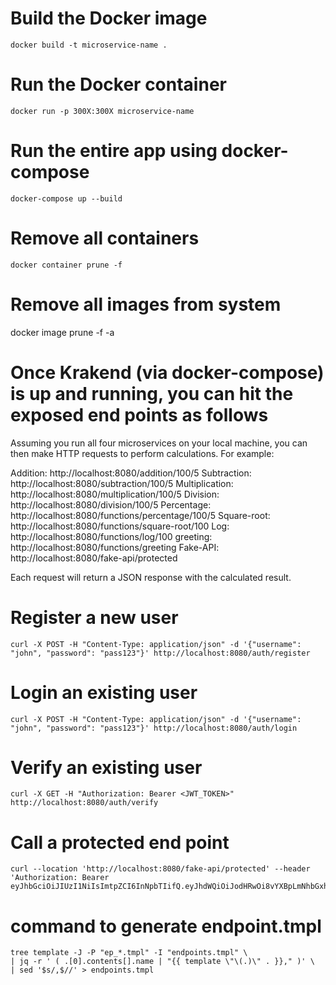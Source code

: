 # Build the Docker image
```
docker build -t microservice-name .
```

# Run the Docker container
```
docker run -p 300X:300X microservice-name
```

# Run the entire app using docker-compose
```
docker-compose up --build
```

# Remove all containers
```
docker container prune -f
```

# Remove all images from system
docker image prune -f -a

# Once Krakend (via docker-compose) is up and running, you can hit the exposed end points as follows
Assuming you run all four microservices on your local machine, you can then make HTTP requests to perform calculations. For example:

Addition:       http://localhost:8080/addition/100/5
Subtraction:    http://localhost:8080/subtraction/100/5
Multiplication: http://localhost:8080/multiplication/100/5
Division:       http://localhost:8080/division/100/5
Percentage:     http://localhost:8080/functions/percentage/100/5
Square-root:    http://localhost:8080/functions/square-root/100
Log:            http://localhost:8080/functions/log/100
greeting:       http://localhost:8080/functions/greeting
Fake-API:       http://localhost:8080/fake-api/protected

Each request will return a JSON response with the calculated result.

# Register a new user
```
curl -X POST -H "Content-Type: application/json" -d '{"username": "john", "password": "pass123"}' http://localhost:8080/auth/register
```

# Login an existing user
```
curl -X POST -H "Content-Type: application/json" -d '{"username": "john", "password": "pass123"}' http://localhost:8080/auth/login
```

# Verify an existing user
```
curl -X GET -H "Authorization: Bearer <JWT_TOKEN>" http://localhost:8080/auth/verify
```

# Call a protected end point
```
curl --location 'http://localhost:8080/fake-api/protected' --header 'Authorization: Bearer eyJhbGciOiJIUzI1NiIsImtpZCI6InNpbTIifQ.eyJhdWQiOiJodHRwOi8vYXBpLmNhbGxhaGFuLW1hcmtldHBsYWNlLmNvbSIsImV4cCI6MTczNTY4OTYwMCwiaXNzIjoiaHR0cHM6Ly9rcmFrZW5kLmlvIiwianRpIjoiM2U5OWIyNWUtNWUwMi00ZTUyLWJlMzMtY2M4ZDdmZjkwZWY3Iiwicm9sZXMiOlsidXNlciJdLCJzdWIiOiJqb2huIn0.gflGpRJeYZbJ3m3SbhdrkCeeI60oP0XbtCgChQNe95Q'
```

# command to generate endpoint.tmpl
```
tree template -J -P "ep_*.tmpl" -I "endpoints.tmpl" \
| jq -r ' ( .[0].contents[].name | "{{ template \"\(.)\" . }}," )' \
| sed '$s/,$//' > endpoints.tmpl
```